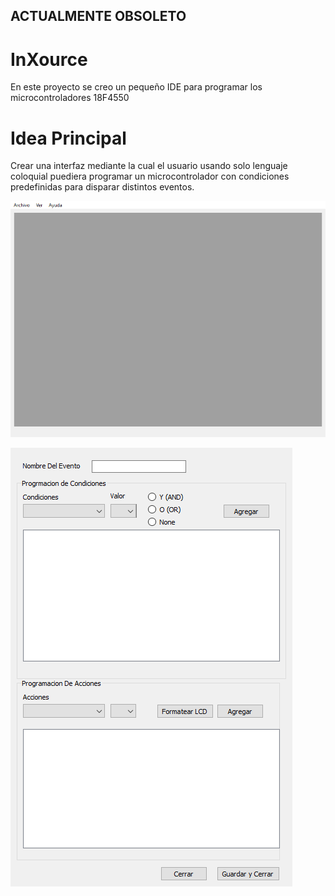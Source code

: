 ## ACTUALMENTE OBSOLETO

# InXource

En este proyecto se creo un pequeño IDE para programar los microcontroladores 18F4550

# Idea Principal

Crear una interfaz mediante la cual el usuario usando solo lenguaje coloquial puediera programar un microcontrolador con condiciones predefinidas para disparar distintos eventos.

![Screenshot](Main.png)

![Screenshot](FrmAgregarEvento.png)
